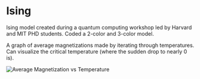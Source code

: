 # Ising
Ising model created during a quantum computing workshop led by Harvard and MIT PHD students. 
Coded a 2-color and 3-color model. 

A graph of average magnetizations made by iterating through temperatures. Can visualize the critical temperature (where the sudden drop to nearly 0 is).

![Average Magnetization vs  Temperature](https://user-images.githubusercontent.com/78770396/194765313-c1a61cdd-ce68-405c-b5ec-16b646256584.png)
